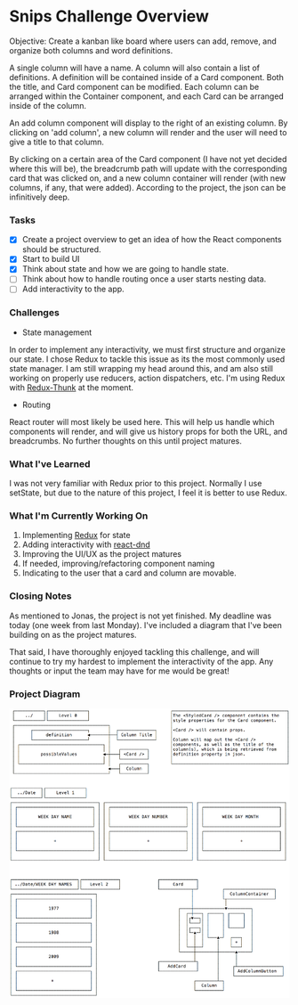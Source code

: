 # Snips Challenge Overview

Objective: Create a kanban like board where users can add, remove, and organize both columns and word definitions.

A single column will have a name. A column will also contain a list of definitions. A definition will be contained inside of a Card component. Both the title, and Card component can be modified. Each column can be arranged within the Container component, and each Card can be arranged inside of the column.

An add column component will display to the right of an existing column. By clicking on 'add column', a new column will render and the user will need to give a title to that column.

By clicking on a certain area of the Card component (I have not yet decided where this will be), the breadcrumb path will update with the corresponding card that was clicked on, and a new column container will render (with new columns, if any, that were added). According to the project, the json can be infinitively deep.

### Tasks

* [x] Create a project overview to get an idea of how the React components should be structured.
* [x] Start to build UI
* [x] Think about state and how we are going to handle state.
* [ ] Think about how to handle routing once a user starts nesting data.
* [ ] Add interactivity to the app.

### Challenges

* State management

In order to implement any interactivity, we must first structure and organize our state. I chose Redux to tackle this issue as its the most commonly used state manager. I am still wrapping my head around this, and am also still working on properly use reducers, action dispatchers, etc. I'm using Redux with [Redux-Thunk](https://github.com/gaearon/redux-thunk) at the moment.

* Routing

React router will most likely be used here. This will help us handle which components will render, and will give us history props for both the URL, and breadcrumbs. No further thoughts on this until project matures.

### What I've Learned

I was not very familiar with Redux prior to this project. Normally I use setState, but due to the nature of this project, I feel it is better to use Redux.

### What I'm Currently Working On

1.  Implementing [Redux](https://redux.js.org/) for state
2.  Adding interactivity with [react-dnd](https://github.com/react-dnd/react-dnd)
3.  Improving the UI/UX as the project matures
4.  If needed, improving/refactoring component naming
5.  Indicating to the user that a card and column are movable.

### Closing Notes

As mentioned to Jonas, the project is not yet finished. My deadline was today (one week from last Monday). I've included a diagram that I've been building on as the project matures.

That said, I have thoroughly enjoyed tackling this challenge, and will continue to try my hardest to implement the interactivity of the app. Any thoughts or input the team may have for me would be great!

### Project Diagram

<img src="diagram.png" width="888">
